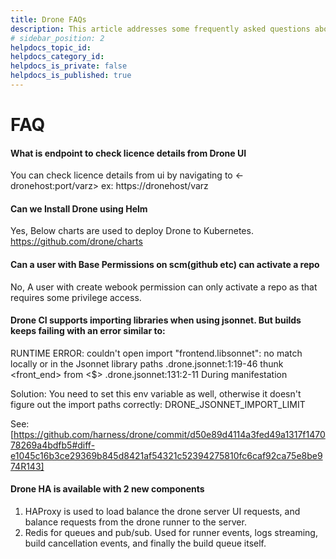 ```yaml
---
title: Drone FAQs
description: This article addresses some frequently asked questions about Drone.
# sidebar_position: 2
helpdocs_topic_id: 
helpdocs_category_id: 
helpdocs_is_private: false
helpdocs_is_published: true
---
```


# FAQ



#### What is endpoint to check licence details from Drone UI

You can check licence details from ui by navigating to <-dronehost:port/varz> ex: https://dronehost/varz


#### Can we Install Drone using Helm

Yes, Below charts are used to deploy Drone to Kubernetes.
https://github.com/drone/charts

#### Can a user with Base Permissions on scm(github etc) can activate a repo

No, A user with create webook permission can only activate a repo as that requires some privilege access.  

#### Drone CI supports importing libraries when using jsonnet. But builds keeps failing with an error similar to:

RUNTIME ERROR: couldn't open import "frontend.libsonnet": no match locally or in the Jsonnet library paths .drone.jsonnet:1:19-46 thunk <front_end> from <$> .drone.jsonnet:131:2-11 During manifestation

Solution: You need to set this env variable as well, otherwise it doesn't figure out the import paths correctly:
DRONE_JSONNET_IMPORT_LIMIT

See: [https://github.com/harness/drone/commit/d50e89d4114a3fed49a1317f147078269a4bdfb5#diff-e1045c16b3ce29369b845d8421af54321c52394275810fc6caf92ca75e8be974R143]

#### Drone HA is available with 2 new components

1. HAProxy is used to load balance the drone server UI requests, and balance requests from the drone runner to the server. 
2. Redis for queues and pub/sub. Used for runner events, logs streaming, build cancellation events, and finally the build queue itself. 


